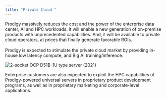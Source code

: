 ```yaml
---
title: "Private Cloud "
---
```

Prodigy massively reduces the cost and the power of the enterprise data center, AI and HPC workloads. It will enable a new generation of on-premise products with unprecedented capabilities. And, it will be available to private cloud operators, at prices that finally generate favorable ROIs.\
\
Prodigy is expected to stimulate the private cloud market by providing in-house low latency compute, and Big AI training/inference.

![2-socket OCP D51B-1U type server (2021)](https://www.tachyum.com/assets/img/2-socket.jpg "2-socket OCP D51B-1U type server (2021)")

Enterprise customers are also expected to exploit the HPC capabilities of Prodigy-powered universal servers in proprietary product development programs, as well as in proprietary marketing and corporate-level applications.
